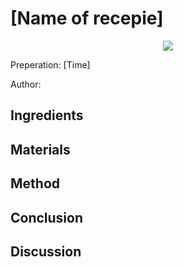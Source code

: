 # [Name of recepie]
<p align="center">
<img src="example.png" />
</p>

Preperation: [Time]

Author:

## Ingredients

## Materials

## Method

## Conclusion

## Discussion
